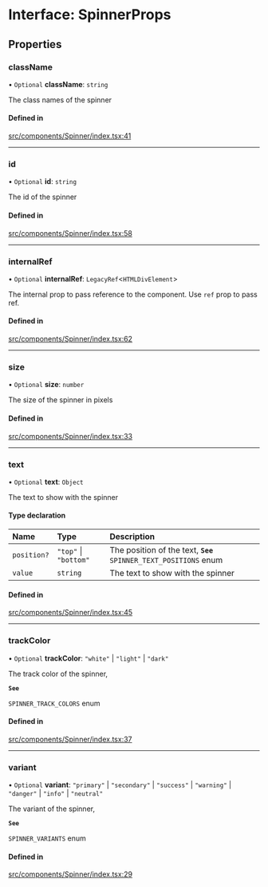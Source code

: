 # Interface: SpinnerProps

## Properties

### className

• `Optional` **className**: `string`

The class names of the spinner

#### Defined in

[src/components/Spinner/index.tsx:41](https://github.com/emranffl/next-core-ui/blob/0536197/src/components/Spinner/index.tsx#L41)

___

### id

• `Optional` **id**: `string`

The id of the spinner

#### Defined in

[src/components/Spinner/index.tsx:58](https://github.com/emranffl/next-core-ui/blob/0536197/src/components/Spinner/index.tsx#L58)

___

### internalRef

• `Optional` **internalRef**: `LegacyRef`<`HTMLDivElement`\>

The internal prop to pass reference to the component. Use `ref` prop to pass ref.

#### Defined in

[src/components/Spinner/index.tsx:62](https://github.com/emranffl/next-core-ui/blob/0536197/src/components/Spinner/index.tsx#L62)

___

### size

• `Optional` **size**: `number`

The size of the spinner in pixels

#### Defined in

[src/components/Spinner/index.tsx:33](https://github.com/emranffl/next-core-ui/blob/0536197/src/components/Spinner/index.tsx#L33)

___

### text

• `Optional` **text**: `Object`

The text to show with the spinner

#### Type declaration

| Name | Type | Description |
| :------ | :------ | :------ |
| `position?` | ``"top"`` \| ``"bottom"`` | The position of the text, **`See`** `SPINNER_TEXT_POSITIONS` enum |
| `value` | `string` | The text to show with the spinner |

#### Defined in

[src/components/Spinner/index.tsx:45](https://github.com/emranffl/next-core-ui/blob/0536197/src/components/Spinner/index.tsx#L45)

___

### trackColor

• `Optional` **trackColor**: ``"white"`` \| ``"light"`` \| ``"dark"``

The track color of the spinner,

**`See`**

`SPINNER_TRACK_COLORS` enum

#### Defined in

[src/components/Spinner/index.tsx:37](https://github.com/emranffl/next-core-ui/blob/0536197/src/components/Spinner/index.tsx#L37)

___

### variant

• `Optional` **variant**: ``"primary"`` \| ``"secondary"`` \| ``"success"`` \| ``"warning"`` \| ``"danger"`` \| ``"info"`` \| ``"neutral"``

The variant of the spinner,

**`See`**

`SPINNER_VARIANTS` enum

#### Defined in

[src/components/Spinner/index.tsx:29](https://github.com/emranffl/next-core-ui/blob/0536197/src/components/Spinner/index.tsx#L29)
